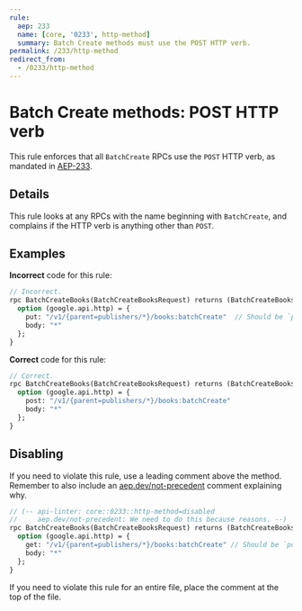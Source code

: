 ```yaml
---
rule:
  aep: 233
  name: [core, '0233', http-method]
  summary: Batch Create methods must use the POST HTTP verb.
permalink: /233/http-method
redirect_from:
  - /0233/http-method
---
```


# Batch Create methods: POST HTTP verb

This rule enforces that all `BatchCreate` RPCs use the `POST` HTTP verb, as
mandated in [AEP-233][].

## Details

This rule looks at any RPCs with the name beginning with `BatchCreate`, and
complains if the HTTP verb is anything other than `POST`.

## Examples

**Incorrect** code for this rule:

```proto
// Incorrect.
rpc BatchCreateBooks(BatchCreateBooksRequest) returns (BatchCreateBooksResponse) {
  option (google.api.http) = {
    put: "/v1/{parent=publishers/*}/books:batchCreate"  // Should be `post:`.
    body: "*"
  };
}
```

**Correct** code for this rule:

```proto
// Correct.
rpc BatchCreateBooks(BatchCreateBooksRequest) returns (BatchCreateBooksResponse) {
  option (google.api.http) = {
    post: "/v1/{parent=publishers/*}/books:batchCreate"
    body: "*"
  };
}
```

## Disabling

If you need to violate this rule, use a leading comment above the method.
Remember to also include an [aep.dev/not-precedent][] comment explaining why.

```proto
// (-- api-linter: core::0233::http-method=disabled
//     aep.dev/not-precedent: We need to do this because reasons. --)
rpc BatchCreateBooks(BatchCreateBooksRequest) returns (BatchCreateBooksResponse) {
  option (google.api.http) = {
    get: "/v1/{parent=publishers/*}/books:batchCreate" // Should be `post:`.
    body: "*"
  };
}
```

If you need to violate this rule for an entire file, place the comment at the
top of the file.

[aep-233]: https://aep.dev/233
[aep.dev/not-precedent]: https://aep.dev/not-precedent
